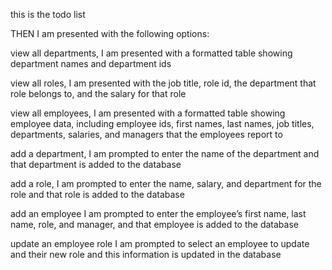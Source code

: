 this is the todo list


THEN I am presented with the following options: 

view all departments, 
    I am presented with a formatted table showing department names and department ids

view all roles, 
    I am presented with the job title, role id, the department that role belongs to, and the salary for that role
    
view all employees, 
    I am presented with a formatted table showing employee data, including employee ids, first names, last names, job titles, departments, salaries, and managers that the employees report to

add a department, 
    I am prompted to enter the name of the department and that department is added to the database

add a role, 
    I am prompted to enter the name, salary, and department for the role and that role is added to the database

add an employee
    I am prompted to enter the employee’s first name, last name, role, and manager, and that employee is added to the database

update an employee role
    I am prompted to select an employee to update and their new role and this information is updated in the database 
    

